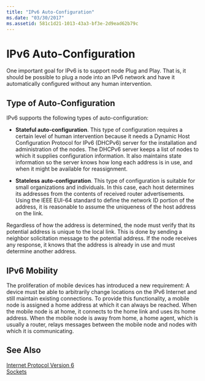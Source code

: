 ```yaml
---
title: "IPv6 Auto-Configuration"
ms.date: "03/30/2017"
ms.assetid: 581c1d21-1013-43a3-bf3e-2d9ead62b79c
---
```

# IPv6 Auto-Configuration
One important goal for IPv6 is to support node Plug and Play. That is, it should be possible to plug a node into an IPv6 network and have it automatically configured without any human intervention.  
  
## Type of Auto-Configuration  
 IPv6 supports the following types of auto-configuration:  
  
-   **Stateful auto-configuration**. This type of configuration requires a certain level of human intervention because it needs a Dynamic Host Configuration Protocol for IPv6 (DHCPv6) server for the installation and administration of the nodes. The DHCPv6 server keeps a list of nodes to which it supplies configuration information. It also maintains state information so the server knows how long each address is in use, and when it might be available for reassignment.  
  
-   **Stateless auto-configuration**. This type of configuration is suitable for small organizations and individuals. In this case, each host determines its addresses from the contents of received router advertisements. Using the IEEE EUI-64 standard to define the network ID portion of the address, it is reasonable to assume the uniqueness of the host address on the link.  
  
 Regardless of how the address is determined, the node must verify that its potential address is unique to the local link. This is done by sending a neighbor solicitation message to the potential address. If the node receives any response, it knows that the address is already in use and must determine another address.  
  
## IPv6 Mobility  
 The proliferation of mobile devices has introduced a new requirement: A device must be able to arbitrarily change locations on the IPv6 Internet and still maintain existing connections. To provide this functionality, a mobile node is assigned a home address at which it can always be reached. When the mobile node is at home, it connects to the home link and uses its home address. When the mobile node is away from home, a home agent, which is usually a router, relays messages between the mobile node and nodes with which it is communicating.  
  
## See Also  
 [Internet Protocol Version 6](../../../docs/framework/network-programming/internet-protocol-version-6.md)  
 [Sockets](../../../docs/framework/network-programming/sockets.md)

